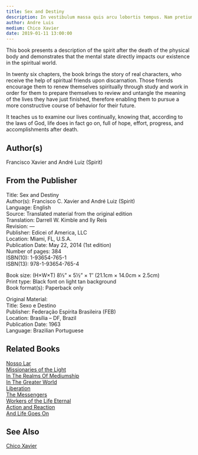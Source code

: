 ```yaml
---
title: Sex and Destiny
description: In vestibulum massa quis arcu lobortis tempus. Nam pretium arcu in odio vulputate luctus.
author: Andre Luis
medium: Chico Xavier
date: 2019-01-11 13:00:00
---
```


This book presents a description of the spirit after the death of the physical body and demonstrates that the mental state directly impacts our existence in the spiritual world.

In twenty six chapters, the book brings the story of real characters, who receive the help of spiritual friends upon discarnation. Those friends encourage them to renew themselves spiritually through study and work in order for them to prepare themselves to review and untangle the meaning of the lives they have just finished, therefore enabling them to pursue a more constructive course of behavior for their future.

It teaches us to examine our lives continually, knowing that, according to the laws of God, life does in fact go on, full of hope, effort, progress, and accomplishments after death.

## Author(s)
Francisco Xavier and André Luiz (Spirit)

## From the Publisher
Title: 	Sex and Destiny  
Author(s): 	Francisco C. Xavier and André Luiz (Spirit)  
Language: 	English  
Source: 	Translated material from the original edition  
Translation: 	Darrell W. Kimble and Ily Reis  
Revision: 	—  
Publisher: 	Edicei of America, LLC  
Location: 	Miami, FL, U.S.A.  
Publication Date: 	May 22, 2014 (1st edition)  
Number of pages: 	384  
ISBN(10): 	1-93654-765-1  
ISBN(13): 	978-1-93654-765-4  
  
Book size: (H×W×T) 	8⅓” × 5½” × 1″ (21.1cm × 14.0cm × 2.5cm)  
Print type: 	Black font on light tan background  
Book format(s): 	Paperback only  
  
Original Material: 	  
Title: 	Sexo e Destino  
Publisher: 	Federação Espírita Brasileira (FEB)  
Location: 	Brasília – DF, Brazil  
Publication Date: 	1963  
Language: 	Brazilian Portuguese  

## Related Books
[Nosso Lar](nosso-lar)  
[Missionaries of the Light](missionaries-of-the-light)  
[In The Realms Of Mediumship](in-the-realms-of-mediumship)  
[In The Greater World](in-the-greater-world)  
[Liberation](liberation)  
[The Messengers](the-messengers)  
[Workers of the Life Eternal](workers-of-the-life-eternal)  
[Action and Reaction](action-and-reaction)  
[And Life Goes On](and-life-goes-on)  

## See Also
[Chico Xavier](/bio/chico-xavier)  


